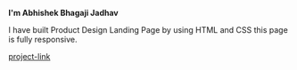 **I'm Abhishek Bhagaji Jadhav**

I have built Product Design Landing Page by using HTML and CSS
this page is fully responsive.

[project-link](https://abhi18.netlify.app/)
